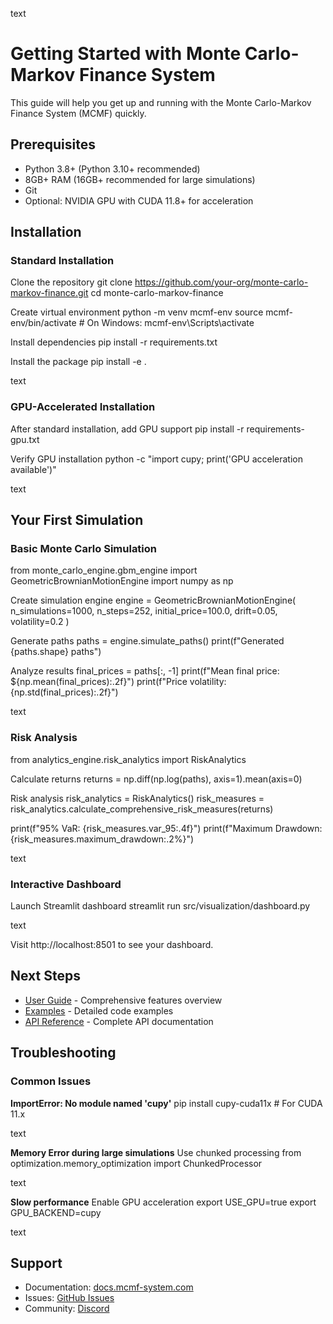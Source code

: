 text
# Getting Started with Monte Carlo-Markov Finance System

This guide will help you get up and running with the Monte Carlo-Markov Finance System (MCMF) quickly.

## Prerequisites

- Python 3.8+ (Python 3.10+ recommended)
- 8GB+ RAM (16GB+ recommended for large simulations)
- Git
- Optional: NVIDIA GPU with CUDA 11.8+ for acceleration

## Installation

### Standard Installation

Clone the repository
git clone https://github.com/your-org/monte-carlo-markov-finance.git
cd monte-carlo-markov-finance

Create virtual environment
python -m venv mcmf-env
source mcmf-env/bin/activate # On Windows: mcmf-env\Scripts\activate

Install dependencies
pip install -r requirements.txt

Install the package
pip install -e .

text

### GPU-Accelerated Installation

After standard installation, add GPU support
pip install -r requirements-gpu.txt

Verify GPU installation
python -c "import cupy; print('GPU acceleration available')"

text

## Your First Simulation

### Basic Monte Carlo Simulation

from monte_carlo_engine.gbm_engine import GeometricBrownianMotionEngine
import numpy as np

Create simulation engine
engine = GeometricBrownianMotionEngine(
n_simulations=1000,
n_steps=252,
initial_price=100.0,
drift=0.05,
volatility=0.2
)

Generate paths
paths = engine.simulate_paths()
print(f"Generated {paths.shape} paths")

Analyze results
final_prices = paths[:, -1]
print(f"Mean final price: ${np.mean(final_prices):.2f}")
print(f"Price volatility: {np.std(final_prices):.2f}")

text

### Risk Analysis

from analytics_engine.risk_analytics import RiskAnalytics

Calculate returns
returns = np.diff(np.log(paths), axis=1).mean(axis=0)

Risk analysis
risk_analytics = RiskAnalytics()
risk_measures = risk_analytics.calculate_comprehensive_risk_measures(returns)

print(f"95% VaR: {risk_measures.var_95:.4f}")
print(f"Maximum Drawdown: {risk_measures.maximum_drawdown:.2%}")

text

### Interactive Dashboard

Launch Streamlit dashboard
streamlit run src/visualization/dashboard.py

text

Visit http://localhost:8501 to see your dashboard.

## Next Steps

- [User Guide](user-guide.md) - Comprehensive features overview
- [Examples](../examples/) - Detailed code examples
- [API Reference](api/index.html) - Complete API documentation

## Troubleshooting

### Common Issues

**ImportError: No module named 'cupy'**
pip install cupy-cuda11x # For CUDA 11.x

text

**Memory Error during large simulations**
Use chunked processing
from optimization.memory_optimization import ChunkedProcessor

text

**Slow performance**
Enable GPU acceleration
export USE_GPU=true
export GPU_BACKEND=cupy

text

## Support

- Documentation: [docs.mcmf-system.com](https://docs.mcmf-system.com)
- Issues: [GitHub Issues](https://github.com/your-org/monte-carlo-markov-finance/issues)
- Community: [Discord](https://discord.gg/mcmf)
